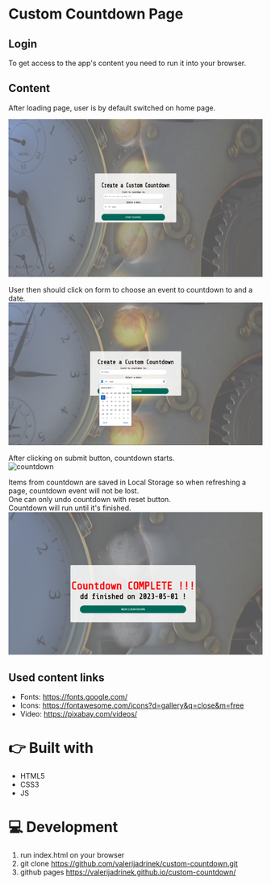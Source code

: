 # Custom Countdown Page

## Login

To get access to the app's content you need to run it into your browser.


## Content

After loading page, user is by default switched on home page.


![home page](./assets/Home_page.png "home page")

 User then should click on form to choose an event to countdown to and a date. <br>
 ![creating countdown event](./assets/Creating_countdown_Date.png "creating countdown event")
 

 After clicking on submit button, countdown starts. <br>
 ![countdown](./assets/Countingdown.png"countdown")

 Items from countdown are saved in Local Storage so when refreshing a page, countdown event will not be lost. <br>
 One can only undo countdown with reset button. <br>
 Countdown will run until it's finished.<br>
 ![countdown finished](./assets/Countdown_finished.png "countdown finished")





## Used content links
* Fonts: https://fonts.google.com/
* Icons: https://fontawesome.com/icons?d=gallery&q=close&m=free
* Video: https://pixabay.com/videos/


# 👉 Built with
* HTML5
* CSS3
* JS

# 💻 Development
1. run index.html on your browser
2. git clone https://github.com/valerijadrinek/custom-countdown.git
3. github pages https://valerijadrinek.github.io/custom-countdown/
